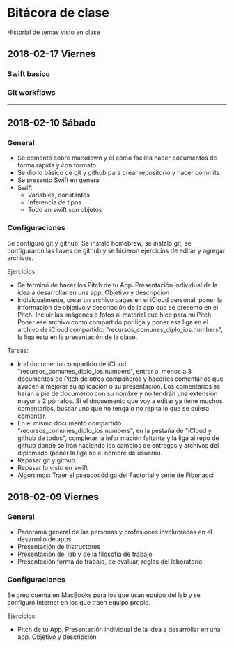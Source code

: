 # Bitácora de clase

Historial de temas visto en clase

## 2018-02-17 Viernes

### Swift basico

### Git workflows


---

## 2018-02-10 Sábado

### General
- Se comentó sobre markdown y el cómo facilita hacer documentos de forma rápida y con formato
- Se dio lo básico de git y github para crear repositorio y hacer commits
- Se presento Swift en general
- Swift
  - Variables, constantes
  - Inferencia de tipos
  - Todo en swift son objetos

### Configuraciones
Se configuró git y github: Se instaló homebrew, se instaló git, se configuraron las llaves de github y se hicieron ejercicios de editar y agregar archivos.

Ejercicios:

- Se terminó de hacer los Pitch de tu App. Presentación individual de la idea a desarrollar en una app. Objetivo y descripción
- Individualmente, crear un archivo pages en el iCloud personal, poner la información de objetivo y descripción de la app que se presentó en el Pitch. Incluir las imágenes o fotos al material que hice para mi Pitch. Poner ese archivo como compartido por liga y poner esa liga en el archivo de iCloud compartido: "recursos_comunes_diplo_ios.numbers", la liga esta en la presentación de la clase.

Tareas:

- Ir al documento compartido de iCloud "recursos_comunes_diplo_ios.numbers", entrar al menos a 3 documentos de Pitch de otros compañeros y hacerles comentarios que ayuden a mejorar su aplicación o su presentación. Los comentarios se harán a pie de documento con su nombre y no tendrán una extensión mayor a 2 párrafos. Si el docuemento que voy a editar ya tiene muchos comentarios, buscar uno que no tenga o no repita lo que se quiera comentar.
- En el mismo documento compartido "recursos_comunes_diplo_ios.numbers", en la pestaña de "iCloud y github de todos", completar la infor mación faltante y la liga al repo de github donde se irán haciendo los cambios de entregas y archivos del diplomado (poner la liga no el nombre de usuario).
- Repasar git y github
- Repasar lo visto en swift
- Algortimos: Traer el pseudocódigo del Factorial y serie de Fibonacci

## 2018-02-09 Viernes

### General
- Panorama general de las personas y profesiones involucradas en el desarrollo de apps
- Presentación de instructores
- Presentación del lab y de la filosofía de trabajo
- Presentación forma de trabajo, de evaluar, reglas del laboratorio

### Configuraciones
Se creo cuenta en MacBooks para los que usan equipo del lab y se configuró Internet en los que traen equipo propio.

Ejercicios:

- Pitch de tu App. Presentación individual de la idea a desarrollar en una app. Objetivo y descripción
